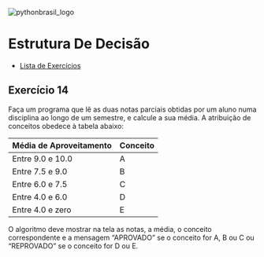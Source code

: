 ![pythonbrasil_logo](https://github.com/MatheusLPolidoro/python_brasil/assets/89528428/7c43d52a-bf1a-4add-9b72-72962962a3f9)

# Estrutura De Decisão 
- [Lista de Exercícios](https://github.com/MatheusLPolidoro/python_brasil)

## Exercício 14

Faça um programa que lê as duas notas parciais obtidas por um aluno numa disciplina ao longo de um semestre, e calcule a sua média. A atribuição de conceitos obedece à tabela abaixo:

  |Média de Aproveitamento | Conceito |
  |:-----------------------|:---------|
  |Entre 9.0 e 10.0        |       A  |
  |Entre 7.5 e 9.0         |       B  |
  |Entre 6.0 e 7.5         |       C  |
  |Entre 4.0 e 6.0         |       D  |
  |Entre 4.0 e zero        |       E  |

O algoritmo deve mostrar na tela as notas, a média, o conceito correspondente e a mensagem “APROVADO” se o conceito for A, B ou C ou “REPROVADO” se o conceito for D ou E.